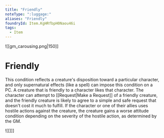 ```yaml
---
title: "Friendly"
noteType: ":luggage:"
aliases: "Friendly"
foundryId: Item.KgHRfbpH0Naou46i
tags:
  - Item
---
```

![[gm_carousing.png|150]]
# Friendly


This condition reflects a creature's disposition toward a particular character, and only supernatural effects (like a spell) can impose this condition on a PC. A creature that is friendly to a character likes that character. The character can attempt to [[Request|Make a Request]] of a friendly creature, and the friendly creature is likely to agree to a simple and safe request that doesn't cost it much to fulfill. If the character or one of their allies uses hostile actions against the creature, the creature gains a worse attitude condition depending on the severity of the hostile action, as determined by the GM.

![[]]]